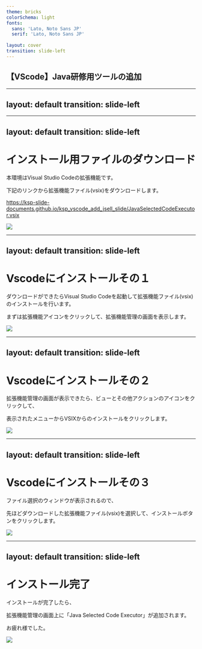 ```yaml
---
theme: bricks
colorSchema: light
fonts:
  sans: 'Lato, Noto Sans JP'
  serif: 'Lato, Noto Sans JP'
  
layout: cover
transition: slide-left
---
```


## 【VScode】Java研修用ツールの追加

---
layout: default
transition: slide-left
---


---
layout: default
transition: slide-left
---

# インストール用ファイルのダウンロード

本環境はVisual Studio Codeの拡張機能です。

下記のリンクから拡張機能ファイル(vsix)をダウンロードします。

https://ksp-slide-documents.github.io/ksp_vscode_add_jsell_slide/JavaSelectedCodeExecutor.vsix

<img class="h-70" src="/Vscode-Download.png">

---
layout: default
transition: slide-left
---

# Vscodeにインストールその１

ダウンロードができたらVisual Studio Codeを起動して拡張機能ファイル(vsix)のインストールを行います。

まずは拡張機能アイコンをクリックして、拡張機能管理の画面を表示します。

<img class="h-70" src="/Vscode-OpenExtensionsWindow.png">

---
layout: default
transition: slide-left
---

# Vscodeにインストールその２

拡張機能管理の画面が表示できたら、ビューとその他アクションのアイコンをクリックして、

表示されたメニューからVSIXからのインストールをクリックします。

<img class="h-70" src="/Vscode-OpenInstallMenu.png">

---
layout: default
transition: slide-left
---

# Vscodeにインストールその３

ファイル選択のウィンドウが表示されるので、

先ほどダウンロードした拡張機能ファイル(vsix)を選択して、インストールボタンをクリックします。

<img class="h-70" src="Vscode-InstallVSIX.png">

---
layout: default
transition: slide-left
---

# インストール完了

インストールが完了したら、

拡張機能管理の画面上に「Java Selected Code Executor」が追加されます。

お疲れ様でした。

<img class="h-70" src="Vscode-Complete.png">

